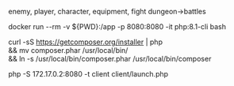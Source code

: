 enemy, player, character, equipment, fight
dungeon->battles


docker run --rm -v ${PWD}:/app -p 8080:8080 -it php:8.1-cli bash

curl -sS https://getcomposer.org/installer | php \
&& mv composer.phar /usr/local/bin/ \
&& ln -s /usr/local/bin/composer.phar /usr/local/bin/composer

php -S 172.17.0.2:8080 -t client client/launch.php
